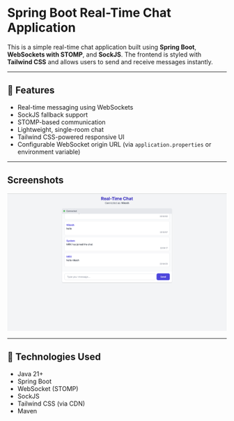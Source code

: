 # Spring Boot Real-Time Chat Application

This is a simple real-time chat application built using **Spring Boot**, **WebSockets with STOMP**, and **SockJS**. The frontend is styled with **Tailwind CSS** and allows users to send and receive messages instantly.

---

## 🚀 Features

- Real-time messaging using WebSockets
- SockJS fallback support
- STOMP-based communication
- Lightweight, single-room chat
- Tailwind CSS-powered responsive UI
- Configurable WebSocket origin URL (via `application.properties` or environment variable)

---

## Screenshots

![Screenshot](screenshot.png) <!-- Optional: Replace with actual screenshot path -->

---

## 🔧 Technologies Used

- Java 21+
- Spring Boot
- WebSocket (STOMP)
- SockJS
- Tailwind CSS (via CDN)
- Maven